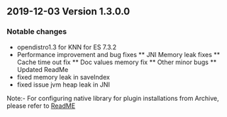 ## 2019-12-03 Version 1.3.0.0
### Notable changes

* opendistro1.3 for KNN for ES 7.3.2
* Performance improvement and bug fixes
** JNI Memory leak fixes
** Cache time out fix
** Doc values memory fix
** Other minor bugs
** Updated ReadMe
* fixed memory leak in saveIndex
* fixed issue jvm heap leak in JNI

Note:- For configuring native library for plugin installations from Archive, please refer to [ReadME](https://github.com/opendistro-for-elasticsearch/k-NN/blob/development/README.md#java-native-library-usage)